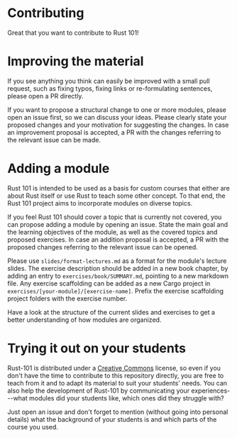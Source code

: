 # Contributing

Great that you want to contribute to Rust 101!

# Improving the material
If you see anything you think can easily be improved with a small pull request, such as fixing typos, fixing links or re-formulating sentences, please open a PR directly.

If you want to propose a structural change to one or more modules, please open an issue first, so we can discuss your ideas.
Please clearly state your proposed changes and your motivation for suggesting the changes. In case an improvement proposal is accepted, a PR with the changes referring to the relevant issue can be made.

# Adding a module
Rust 101 is intended to be used as a basis for custom courses that either are about Rust itself or use Rust to teach some other concept.
To that end, the Rust 101 project aims to incorporate modules on diverse topics.

If you feel Rust 101 should cover a topic that is currently not covered, you can propose adding a module by opening an issue.
State the main goal and the learning objectives of the module, as well as the covered topics and proposed exercises.
In case an addition proposal is accepted, a PR with the proposed changes referring to the relevant issue can be opened.

Please use `slides/format-lectures.md` as a format for the module's lecture slides.
The exercise description should be added in a new book chapter, by adding an entry to `exercises/book/SUMMARY.md`, pointing to a new markdown file.
Any exercise scaffolding can be added as a new Cargo project in `exercises/[your-module]/[exercise-name]`.
Prefix the exercise scaffolding project folders with the exercise number.

Have a look at the structure of the current slides and exercises to get a better understanding of how modules are organized.

# Trying it out on your students
Rust-101 is distributed under a [Creative Commons](https://creativecommons.org/licenses/by-sa/4.0/) license, so even if you don't have the time to contribute to this repository directly, you are free to teach from it
and to adapt its material to suit your students' needs. You can also help the development of Rust-101 by communicating your experiences---what modules did your students like, which ones did they struggle with?

Just open an issue and don't forget to mention (without going into personal details) what the background of your students is and which parts of the course you used.
